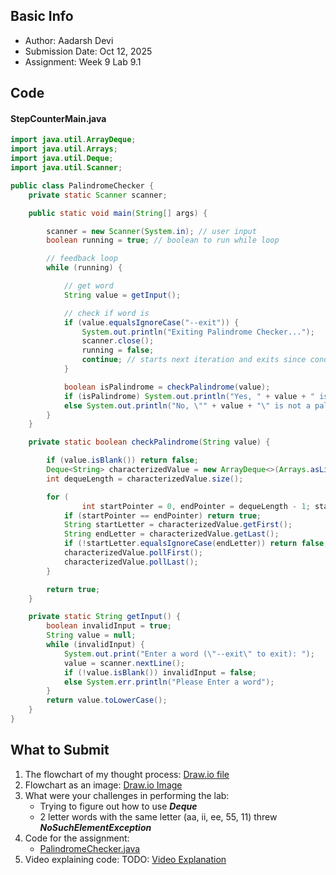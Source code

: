 ## Basic Info
- Author: Aadarsh Devi
- Submission Date: Oct 12, 2025
- Assignment: Week 9 Lab 9.1

## Code
#### StepCounterMain.java
```java
import java.util.ArrayDeque;
import java.util.Arrays;
import java.util.Deque;
import java.util.Scanner;

public class PalindromeChecker {
    private static Scanner scanner;

    public static void main(String[] args) {

        scanner = new Scanner(System.in); // user input
        boolean running = true; // boolean to run while loop

        // feedback loop
        while (running) {

            // get word
            String value = getInput();

            // check if word is
            if (value.equalsIgnoreCase("--exit")) {
                System.out.println("Exiting Palindrome Checker...");
                scanner.close();
                running = false;
                continue; // starts next iteration and exits since condition met
            }

            boolean isPalindrome = checkPalindrome(value);
            if (isPalindrome) System.out.println("Yes, " + value + " is a palindrome.");
            else System.out.println("No, \"" + value + "\" is not a palindrome.");
        }
    }

    private static boolean checkPalindrome(String value) {

        if (value.isBlank()) return false;
        Deque<String> characterizedValue = new ArrayDeque<>(Arrays.asList(value.split("")));
        int dequeLength = characterizedValue.size();

        for (
                int startPointer = 0, endPointer = dequeLength - 1; startPointer <= dequeLength + 1 && startPointer <= endPointer; startPointer++, endPointer--) {
            if (startPointer == endPointer) return true;
            String startLetter = characterizedValue.getFirst();
            String endLetter = characterizedValue.getLast();
            if (!startLetter.equalsIgnoreCase(endLetter)) return false;
            characterizedValue.pollFirst();
            characterizedValue.pollLast();
        }

        return true;
    }

    private static String getInput() {
        boolean invalidInput = true;
        String value = null;
        while (invalidInput) {
            System.out.print("Enter a word (\"--exit\" to exit): ");
            value = scanner.nextLine();
            if (!value.isBlank()) invalidInput = false;
            else System.err.println("Please Enter a word");
        }
        return value.toLowerCase();
    }
}
```

## What to Submit
1. The flowchart of my thought process: [Draw.io file](palindrome_flowchart.drawio)
2. Flowchart as an image: [Draw.io Image](palindrome_flowchart_image.png)
3. What were your challenges in performing the lab:
    - Trying to figure out how to use _**Deque**_
    - 2 letter words with the same letter (aa, ii, ee, 55, 11) threw _**NoSuchElementException**_
5. Code for the assignment:
   - [PalindromeChecker.java](PalindromeChecker.java)
7. Video explaining code: TODO: [Video Explanation](https://youtu.be/k9r6yqKk80k)

